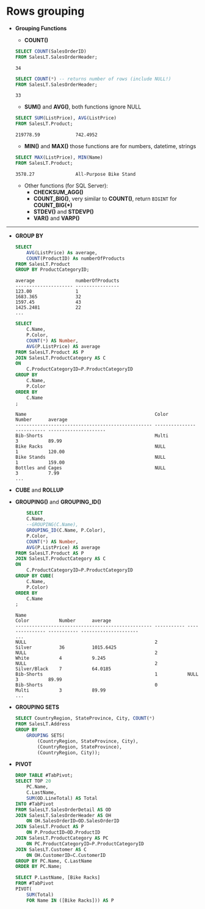 # Rows grouping

- **Grouping Functions**
	- **COUNT()**
	```SQL
	SELECT COUNT(SalesOrderID)
	FROM SalesLT.SalesOrderHeader;
	```
	```
	34
	```
	```SQL
	SELECT COUNT(*) -- returns number of rows (include NULL!)
	FROM SalesLT.SalesOrderHeader;
	```
	```
	33
	```
	
	- **SUM()** and **AVG()**, both functions ignore NULL
	```SQL
	SELECT SUM(ListPrice), AVG(ListPrice)
	FROM SalesLT.Product;
	```
	```
	219778.59             742.4952
	```
	
	- **MIN()** and **MAX()**
	those functions are for numbers, datetime, strings
	
	```SQL
	SELECT MAX(ListPrice), MIN(Name)
	FROM SalesLT.Product;
	```
	```
	3578.27               All-Purpose Bike Stand
	```
	
	- Other functions (for SQL Server):
		- **CHECKSUM_AGG()**
		- **COUNT_BIG()**, very similar to **COUNT()**, return `BIGINT` for **COUNT_BIG(*)**
		- **STDEV()** and **STDEVP()**
		- **VAR()** and **VARP()**

***

- **GROUP BY**
	```SQL
	SELECT 
		AVG(ListPrice) As average,
		COUNT(ProductID) As numberOfProducts
	FROM SalesLT.Product
	GROUP BY ProductCategoryID;
	```
	```
	average               numberOfProducts
	--------------------- ----------------
	123.00                1
	1683.365              32
	1597.45               43
	1425.2481             22
	...
	```
	
	```SQL
	SELECT
		C.Name, 
		P.Color, 
		COUNT(*) AS Number, 
		AVG(P.ListPrice) AS average
	FROM SalesLT.Product AS P
	JOIN SalesLT.ProductCategory AS C
	ON
		C.ProductCategoryID=P.ProductCategoryID
	GROUP BY
		C.Name,
		P.Color
	ORDER BY
		C.Name
	;
	```
	```
	Name                                               Color           Number      average
	-------------------------------------------------- --------------- ----------- ---------------------
	Bib-Shorts                                         Multi           3           89.99
	Bike Racks                                         NULL            1           120.00
	Bike Stands                                        NULL            1           159.00
	Bottles and Cages                                  NULL            3           7.99
	...
	```
- **CUBE** and **ROLLUP**
- **GROUPING()** and **GROUPING_ID()**

	```SQL
		SELECT
		C.Name,
		--GROUPING(C.Name),
		GROUPING_ID(C.Name, P.Color),
		P.Color,
		COUNT(*) AS Number, 
		AVG(P.ListPrice) AS average
	FROM SalesLT.Product AS P
	JOIN SalesLT.ProductCategory AS C
	ON
		C.ProductCategoryID=P.ProductCategoryID
	GROUP BY CUBE(
		C.Name,
		P.Color)
	ORDER BY
		C.Name
	;
	```
	```
	Name                                                           Color           Number      average
	-------------------------------------------------- ----------- --------------- ----------- ---------------------
	...
	NULL                                               2           Silver          36          1015.6425
	NULL                                               2           White           4           9.245
	NULL                                               2           Silver/Black    7           64.0185
	Bib-Shorts                                         1           NULL            3           89.99
	Bib-Shorts                                         0           Multi           3           89.99
	...
	```
- **GROUPING SETS**
	```SQL
	SELECT CountryRegion, StateProvince, City, COUNT(*)
	FROM SalesLT.Address
	GROUP BY 
		GROUPING SETS(
			(CountryRegion, StateProvince, City),
			(CountryRegion, StateProvince),
			(CountryRegion, City));
	```
- **PIVOT**
	```SQL
	DROP TABLE #TabPivot;
	SELECT TOP 20
		PC.Name,
		C.LastName,
		SUM(OD.LineTotal) AS Total
	INTO #TabPivot
	FROM SalesLT.SalesOrderDetail AS OD
	JOIN SalesLT.SalesOrderHeader AS OH
		ON OH.SalesOrderID=OD.SalesOrderID
	JOIN SalesLT.Product AS P
		ON P.ProductID=OD.ProductID
	JOIN SalesLT.ProductCategory AS PC
		ON PC.ProductCategoryID=P.ProductCategoryID
	JOIN SalesLT.Customer AS C
		ON OH.CustomerID=C.CustomerID
	GROUP BY PC.Name, C.LastName
	ORDER BY PC.Name;

	SELECT P.LastName, [Bike Racks]
	FROM #TabPivot
	PIVOT(
		SUM(Total)
		FOR Name IN ([Bike Racks])) AS P
	```


	